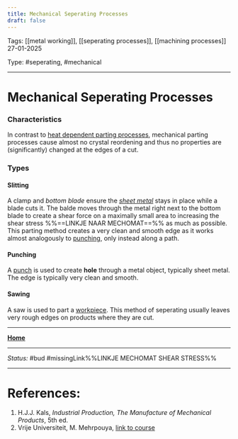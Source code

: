 ```yaml
---
title: Mechanical Seperating Processes
draft: false
---
```

Tags: [[metal working]], [[seperating processes]], [[machining processes]] <br>27-01-2025

Type: #seperating, #mechanical

---
# Mechanical Seperating Processes
### Characteristics
In contrast to [heat dependent parting processes](!%20Manufacturing%20Technologies%20Overview.md#chemical%20and%20heat%20dependent), mechanical parting processes cause almost no crystal reordening and thus no properties are (significantly) changed at the edges of a cut.

###  Types
#### Slitting
A clamp and _bottom blade_ ensure the _[sheet metal](Sheet%20Metal%20Forming.md)_ stays in place while a blade cuts it. The balde moves through the metal right next to the bottom blade to create a shear force on a maximally small area to increasing the shear stress %%==LINKJE NAAR MECHOMAT==%% as much as possible. This parting method creates a very clean and smooth edge as it works almost analogously to [punching](#punching), only instead along a path.
#### Punching
A [punch](!%20Manufacturing%20Technologies%20Overview.md#Terms%20and%20Disambiguation) is used to create __hole__ through a metal object, typically sheet metal. The edge is typically very clean and smooth.
#### Sawing
A saw is used to part a [workpiece](!%20Manufacturing%20Technologies%20Overview.md#Terms%20and%20Disambiguation). This method of seperating usually leaves very rough edges on products where they are cut.







---
__[Home](!%20Manufacturing%20Technologies%20Overview.md)__

---
_Status:_ #bud #missingLink%%LINKJE MECHOMAT SHEAR STRESS%%

---
# References:
1. H.J.J. Kals, _Industrial Production, The Manufacture of Mechanical Products_, 5th ed.
2. Vrije Universiteit, M. Mehrpouya, [link to course](https://canvas.utwente.nl/courses/15351)
